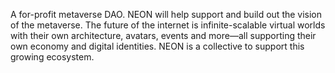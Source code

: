 A for-profit metaverse DAO. NEON will help support and build out the vision of the metaverse. The future of the internet is infinite-scalable virtual worlds with their own architecture, avatars, events and more—all supporting their own economy and digital identities. NEON is a collective to support this growing ecosystem.